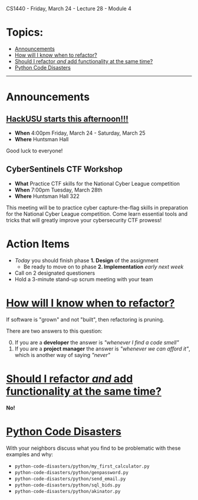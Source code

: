 CS1440 - Friday, March 24 - Lecture 28 - Module 4

# Topics:
* [Announcements](#announcements)
* [How will I know when to refactor?](#how-will-i-know-when-to-refactor)
* [Should I refactor *and* add functionality at the same time?](#should-i-refactor-and-add-functionality-at-the-same-time)
* [Python Code Disasters](#python-code-disasters)


------------------------------------------------------------
# Announcements

## [HackUSU starts this afternoon!!!](https://www.hackusu.com/)

*   **When**  4:00pm Friday, March 24 - Saturday, March 25
*   **Where** Huntsman Hall

Good luck to everyone!


## CyberSentinels CTF Workshop

*   **What**  Practice CTF skills for the National Cyber League competition
*   **When**  7:00pm Tuesday, March 28th
*   **Where** Huntsman Hall 322

This meeting will be to practice cyber capture-the-flag skills in preparation for the National Cyber League competition. Come learn essential tools and tricks that will greatly improve your cybersecurity CTF prowess!


# Action Items

*   *Today* you should finish phase **1. Design** of the assignment
    *   Be ready to move on to phase **2. Implementation** *early next week*
*	Call on 2 designated questioners
*	Hold a 3-minute stand-up scrum meeting with your team



# [How will I know when to refactor?](../Refactoring.md#how-will-i-know-when-to-refactor)

If software is "grown" and not "built", then refactoring is pruning.

There are two answers to this question:

0.  If you are a **developer** the answer is *"whenever I find a code smell"*
1.  If you are a **project manager** the answer is *"whenever we can afford it"*, which is another way of saying *"never"*



# [Should I refactor *and* add functionality at the same time?](../Refactoring.md#should-i-refactor-and-add-functionality-at-the-same-time)

**No!**



# [Python Code Disasters](https://github.com/sobolevn/python-code-disasters.git)

With your neighbors discuss what you find to be problematic with these examples
and why:

*   `python-code-disasters/python/my_first_calculator.py`
*   `python-code-disasters/python/genpassword.py`
*   `python-code-disasters/python/send_email.py`
*   `python-code-disasters/python/sql_bids.py`
*   `python-code-disasters/python/akinator.py`




